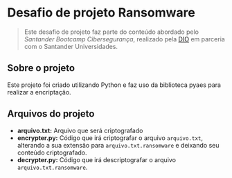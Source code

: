 # Desafio de projeto Ransomware

>Este desafio de projeto faz parte do conteúdo abordado pelo *Santander Bootcamp Cibersegurança*,
>realizado pela [DIO](https://web.dio.me/track/santander-bootcamp-ciberseguranca?tab=about)
>em parceria com o Santander Universidades.

## Sobre o projeto
Este projeto foi criado utilizando Python e faz uso da biblioteca pyaes para realizar a encriptação.

## Arquivos do projeto
* **arquivo.txt:** Arquivo que será criptografado 
* **encrypter.py:** Código que irá criptografar o arquivo `arquivo.txt`, alterando a sua extensão para `arquivo.txt.ransomware` e deixando seu conteúdo criptografado.
* **decrypter.py:** Código que irá descriptografar o arquivo `arquivo.txt.ransomware`.
